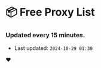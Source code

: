 # :package: Free Proxy List
### Updated every 15 minutes.

- Last updated: `2024-10-29 01:30`

:heart:
